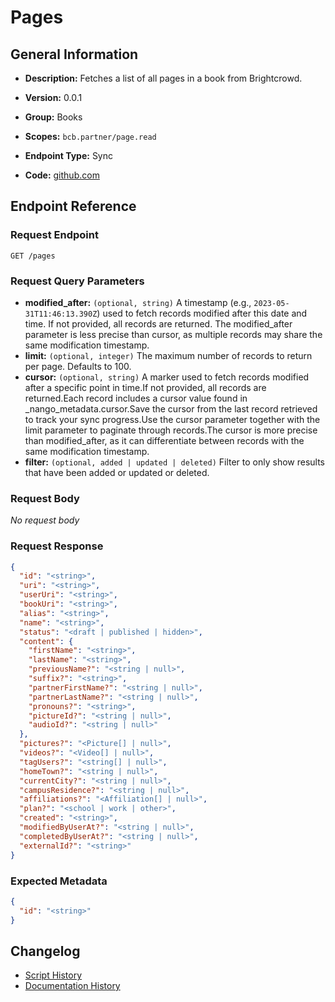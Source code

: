 <!-- BEGIN GENERATED CONTENT -->
# Pages

## General Information

- **Description:** Fetches a list of all pages in a book from Brightcrowd.

- **Version:** 0.0.1
- **Group:** Books
- **Scopes:** `bcb.partner/page.read`
- **Endpoint Type:** Sync
- **Code:** [github.com](https://github.com/NangoHQ/integration-templates/tree/main/integrations/brightcrowd/syncs/pages.ts)


## Endpoint Reference

### Request Endpoint

`GET /pages`

### Request Query Parameters

- **modified_after:** `(optional, string)` A timestamp (e.g., `2023-05-31T11:46:13.390Z`) used to fetch records modified after this date and time. If not provided, all records are returned. The modified_after parameter is less precise than cursor, as multiple records may share the same modification timestamp.
- **limit:** `(optional, integer)` The maximum number of records to return per page. Defaults to 100.
- **cursor:** `(optional, string)` A marker used to fetch records modified after a specific point in time.If not provided, all records are returned.Each record includes a cursor value found in _nango_metadata.cursor.Save the cursor from the last record retrieved to track your sync progress.Use the cursor parameter together with the limit parameter to paginate through records.The cursor is more precise than modified_after, as it can differentiate between records with the same modification timestamp.
- **filter:** `(optional, added | updated | deleted)` Filter to only show results that have been added or updated or deleted.

### Request Body

_No request body_

### Request Response

```json
{
  "id": "<string>",
  "uri": "<string>",
  "userUri": "<string>",
  "bookUri": "<string>",
  "alias": "<string>",
  "name": "<string>",
  "status": "<draft | published | hidden>",
  "content": {
    "firstName": "<string>",
    "lastName": "<string>",
    "previousName?": "<string | null>",
    "suffix?": "<string>",
    "partnerFirstName?": "<string | null>",
    "partnerLastName?": "<string | null>",
    "pronouns?": "<string>",
    "pictureId?": "<string | null>",
    "audioId?": "<string | null>"
  },
  "pictures?": "<Picture[] | null>",
  "videos?": "<Video[] | null>",
  "tagUsers?": "<string[] | null>",
  "homeTown?": "<string | null>",
  "currentCity?": "<string | null>",
  "campusResidence?": "<string | null>",
  "affiliations?": "<Affiliation[] | null>",
  "plan?": "<school | work | other>",
  "created": "<string>",
  "modifiedByUserAt?": "<string | null>",
  "completedByUserAt?": "<string | null>",
  "externalId?": "<string>"
}
```

### Expected Metadata

```json
{
  "id": "<string>"
}
```

## Changelog

- [Script History](https://github.com/NangoHQ/integration-templates/commits/main/integrations/brightcrowd/syncs/pages.ts)
- [Documentation History](https://github.com/NangoHQ/integration-templates/commits/main/integrations/brightcrowd/syncs/pages.md)

<!-- END  GENERATED CONTENT -->

